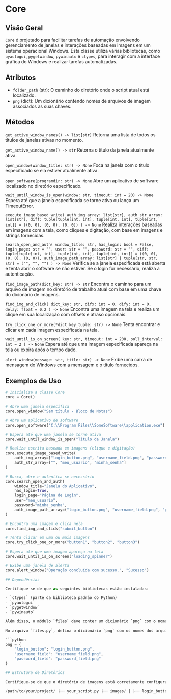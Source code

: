 # Core

## Visão Geral

 `Core` é projetado para facilitar tarefas de automação envolvendo gerenciamento de janelas e interações baseadas em imagens em um sistema operacional Windows. Esta classe utiliza várias bibliotecas, como `pyautogui`, `pygetwindow`, `pywinauto` e `ctypes`, para interagir com a interface gráfica do Windows e realizar tarefas automatizadas.

## Atributos

- `folder_path` (str): O caminho do diretório onde o script atual está localizado.
- `png` (dict): Um dicionário contendo nomes de arquivos de imagem associados às suas chaves.

## Métodos

`get_active_window_names() -> list[str]`
Retorna uma lista de todos os títulos de janelas ativas no momento.

`get_active_window_name() -> str`
Retorna o título da janela atualmente ativa.

`open_window(window_title: str) -> None`
Foca na janela com o título especificado se ela estiver atualmente ativa.

`open_software(programdir: str) -> None`
Abre um aplicativo de software localizado no diretório especificado.

`wait_until_window_is_open(window: str, timeout: int = 20) -> None`
Espera até que a janela especificada se torne ativa ou lança um TimeoutError.

`execute_image_based_write( auth_img_array: list[str], auth_str_array: list[str], diff: tuple[tuple[int, int], tuple[int, int], tuple[int, int]] = ((0, 0), (0, 0), (0, 0)) ) -> None`
Realiza interações baseadas em imagens com a tela, como cliques e digitação, com base em imagens e strings fornecidas.

`search_open_and_auth(
    window_title: str,
    has_login: bool = False,
    login_page: str = "",
    user: str = "",
    password: str = "",
    diff: tuple[tuple[int, int], tuple[int, int], tuple[int, int]] = ((0, 0), (0, 0), (0, 0)),
    auth_image_path_array: list[str] | tuple[str, str, str] = ("", "", "")
) -> None`
Verifica se a janela especificada está aberta e tenta abrir o software se não estiver. Se o login for necessário, realiza a autenticação.

`find_image_path(dict_key: str) -> str`
Encontra o caminho para um arquivo de imagem no diretório de trabalho atual com base em uma chave do dicionário de imagens.

`find_img_and_click(
    dict_key: str,
    difx: int = 0,
    dify: int = 0,
    delay: float = 0.2
) -> None`
Encontra uma imagem na tela e realiza um clique em sua localização com offsets e atraso opcionais.

`try_click_one_or_more(*dict_key_tuple: str) -> None`
Tenta encontrar e clicar em cada imagem especificada na tela.

`wait_until_is_on_screen(
    key: str,
    timeout: int = 200,
    poll_interval: int = 2
) -> None`
Espera até que uma imagem especificada apareça na tela ou expira após o tempo dado.

`alert_window(message: str, title: str) -> None`
Exibe uma caixa de mensagem do Windows com a mensagem e o título fornecidos.

## Exemplos de Uso

```python
# Inicializa a classe Core
core = Core()

# Abre uma janela específica
core.open_window("Sem título - Bloco de Notas")

# Abre um aplicativo de software
core.open_software("C:\\Program Files\\SomeSoftware\\application.exe")

# Espera até que uma janela se torne ativa
core.wait_until_window_is_open("Título da Janela")

# Realiza escrita baseada em imagens (clique e digitação)
core.execute_image_based_write(
    auth_img_array=["login_button.png", "username_field.png", "password_field.png"],
    auth_str_array=["", "meu_usuario", "minha_senha"]
)

# Busca, abre e autentica se necessário
core.search_open_and_auth(
    window_title="Janela do Aplicativo",
    has_login=True,
    login_page="Página de Login",
    user="meu_usuario",
    password="minha_senha",
    auth_image_path_array=("login_button.png", "username_field.png", "password_field.png")
)

# Encontra uma imagem e clica nela
core.find_img_and_click("submit_button")

# Tenta clicar em uma ou mais imagens
core.try_click_one_or_more("button1", "button2", "button3")

# Espera até que uma imagem apareça na tela
core.wait_until_is_on_screen("loading_spinner")

# Exibe uma janela de alerta
core.alert_window("Operação concluída com sucesso.", "Sucesso")

## Dependências

Certifique-se de que as seguintes bibliotecas estão instaladas:

- `ctypes` (parte da biblioteca padrão do Python)
- `pyautogui`
- `pygetwindow`
- `pywinauto`

Além disso, o módulo `files` deve conter um dicionário `png` com o nome e uma key para as imagens necessárias que estão na pasta images.

No arquivo `files.py`, defina o dicionário `png` com os nomes dos arquivos de imagem, por exemplo:

```python
png = {
    "login_button": "login_button.png",
    "username_field": "username_field.png",
    "password_field": "password_field.png"
}

## Estrutura de Diretórios

Certifique-se de que o diretório de imagens está corretamente configurado e contém os arquivos de imagem necessários. A estrutura de diretórios deve ser semelhante a:

/path/to/your/project/ ├── your_script.py ├── images/ │ ├── login_button.png │ ├── username_field.png │ └── password_field.png └── files.py

